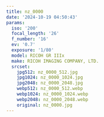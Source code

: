 ```yaml
---
title: nz_0000
date: '2024-10-19 04:50:43'
params:
  iso: '200'
  focal_length: '26'
  f_number: '16'
  ev: '0.7'
  exposure: '1/80'
  model: RICOH GR IIIx
  make: RICOH IMAGING COMPANY, LTD.
  srcset:
    jpg512: nz_0000_512.jpg
    jpg1024: nz_0000_1024.jpg
    jpg2048: nz_0000_2048.jpg
    webp512: nz_0000_512.webp
    webp1024: nz_0000_1024.webp
    webp2048: nz_0000_2048.webp
    original: nz_0000.jpg
---
```

